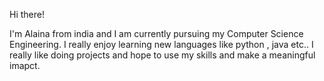 Hi there!

I'm Alaina from india and I am currently pursuing my Computer Science Engineering. I really enjoy learning new languages like python , java etc.. I really like doing projects and hope to use my skills and make a meaningful imapct.
